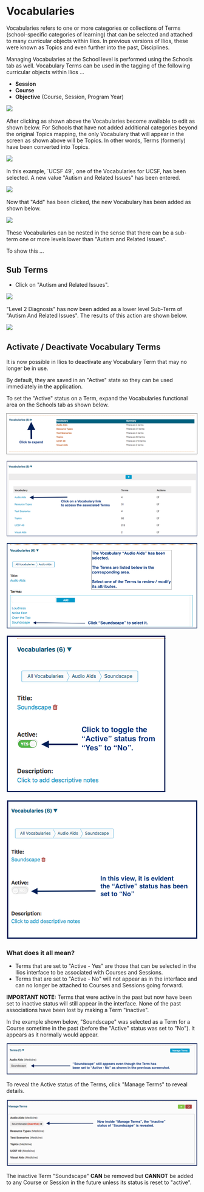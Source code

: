 # Vocabularies

Vocabularies refers to one or more categories or collections of Terms (school-specific categories of learning) that can be selected and attached to many curricular objects within Ilios. In previous versions of Ilios, these were known as Topics and even further into the past, Disciplines.

Managing Vocabularies at the School level is performed using the Schools tab as well. Vocabulary Terms can be used in the tagging of the following curricular objects within Ilios ...

* **Session**
* **Course**
* **Objective** (Course, Session, Program Year)&#x20;

![](../.gitbook/assets/manage\_vocab\_1.jpg)

After clicking as shown above the Vocabularies become available to edit as shown below. For Schools that have not added additional categories beyond the original Topics mapping, the only Vocabulary that will appear in the screen as shown above will be Topics. In other words, Terms (formerly) have been converted into Topics.

![](../.gitbook/assets/manage\_vocab\_2.jpg)

In this example, \`UCSF 49\`, one of the Vocabularies for UCSF, has been selected. A new value "Autism and Related Issues" has been entered.

![](../.gitbook/assets/manage\_vocab\_3.jpg)

Now that "Add" has been clicked, the new Vocabulary has been added as shown below.

![](../.gitbook/assets/manage\_vocab\_4.jpg)

These Vocabularies can be nested in the sense that there can be a sub-term one or more levels lower than "Autism and Related Issues".

To show this ...

## Sub Terms

* Click on "Autism and Related Issues".

![](../.gitbook/assets/manage\_vocab\_5.jpg)

"Level 2 Diagnosis" has now been added as a lower level Sub-Term of "Autism And Related Issues". The results of this action are shown below.

![](../.gitbook/assets/manage\_vocab\_6.jpg)

## Activate / Deactivate Vocabulary Terms

It is now possible in Ilios to deactivate any Vocabulary Term that may no longer be in use.

By default, they are saved in an "Active" state so they can be used immediately in the application.

To set the "Active" status on a Term, expand the Vocabularies functional area on the Schools tab as shown below.

![](../.gitbook/assets/vocabs.png)

![](../.gitbook/assets/vocabs2.png)

![](../.gitbook/assets/vocabs3.png)

![](../.gitbook/assets/vocabs4.png)

![](../.gitbook/assets/vocabs5.png)

### What does it all mean?

* Terms that are set to "Active - Yes" are those that can be selected in the Ilios interface to be associated with Courses and Sessions.
* Terms that are set to "Active - No" will not appear as in the interface and can no longer be attached to Courses and Sessions going forward.&#x20;

**IMPORTANT NOTE:** Terms that were active in the past but now have been set to inactive status will still appear in the interface. None of the past associations have been lost by making a Term "inactive".

In the example shown below, "Soundscape" was selected as a Term for a Course sometime in the past (before the "Active" status was set to "No"). It appears as it normally would appear.

![](../.gitbook/assets/vocabs6.png)

To reveal the Active status of the Terms, click "Manage Terms" to reveal details.

![](../.gitbook/assets/vocabs7.png)

The inactive Term "Soundscape" **CAN** be removed but **CANNOT** be added to any Course or Session in the future unless its status is reset to "active".
